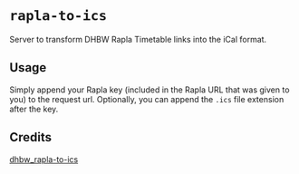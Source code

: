 # `rapla-to-ics`

Server to transform DHBW Rapla Timetable links into the iCal format.

## Usage

Simply append your Rapla key (included in the Rapla URL that was given to you) to the request url.
Optionally, you can append the `.ics` file extension after the key.

## Credits

[dhbw_rapla-to-ics](https://github.com/JulianGroshaupt/dhbw_rapla-to-ics)
